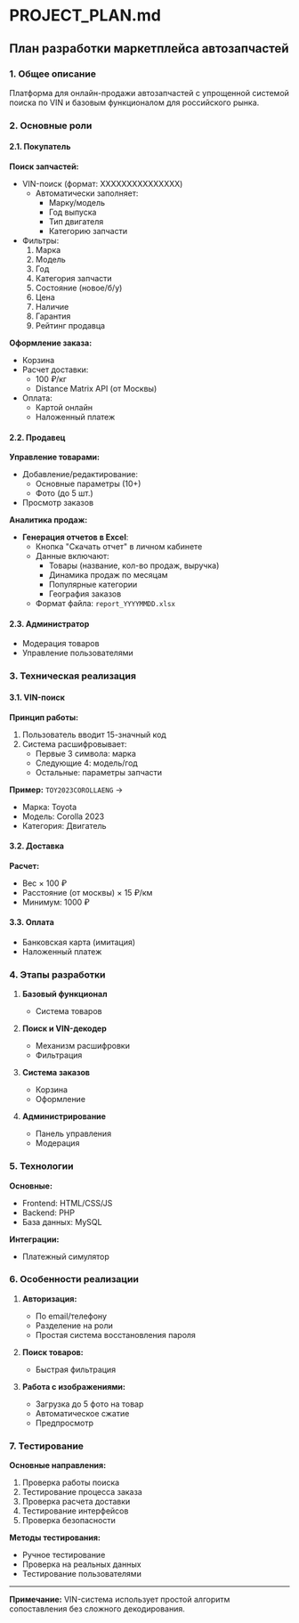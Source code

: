 # PROJECT_PLAN.md

## План разработки маркетплейса автозапчастей

### 1. Общее описание
Платформа для онлайн-продажи автозапчастей с упрощенной системой поиска по VIN и базовым функционалом для российского рынка.

### 2. Основные роли

#### 2.1. Покупатель
**Поиск запчастей:**
- VIN-поиск (формат: XXXXXXXXXXXXXXX)
  - Автоматически заполняет:
    - Марку/модель
    - Год выпуска
    - Тип двигателя
    - Категорию запчасти
- Фильтры:
  1. Марка
  2. Модель
  3. Год
  4. Категория запчасти
  5. Состояние (новое/б/у)
  6. Цена
  7. Наличие
  8. Гарантия
  9. Рейтинг продавца

**Оформление заказа:**
- Корзина
- Расчет доставки:
  - 100 ₽/кг
  - Distance Matrix API (от Москвы)
- Оплата:
  - Картой онлайн
  - Наложенный платеж

#### 2.2. Продавец
**Управление товарами:**
- Добавление/редактирование:
  - Основные параметры (10+)
  - Фото (до 5 шт.)
- Просмотр заказов

**Аналитика продаж:**
- **Генерация отчетов в Excel**:
  - Кнопка "Скачать отчет" в личном кабинете
  - Данные включают:
    - Товары (название, кол-во продаж, выручка)
    - Динамика продаж по месяцам
    - Популярные категории
    - География заказов
  - Формат файла: `report_YYYYMMDD.xlsx`

#### 2.3. Администратор
- Модерация товаров
- Управление пользователями

### 3. Техническая реализация

#### 3.1. VIN-поиск
**Принцип работы:**
1. Пользователь вводит 15-значный код
2. Система расшифровывает:
   - Первые 3 символа: марка
   - Следующие 4: модель/год
   - Остальные: параметры запчасти

**Пример:**
`TOY2023COROLLAENG` → 
- Марка: Toyota
- Модель: Corolla 2023
- Категория: Двигатель

#### 3.2. Доставка
**Расчет:**
- Вес × 100 ₽
- Расстояние (от москвы) × 15 ₽/км
- Минимум: 1000 ₽

#### 3.3. Оплата
- Банковская карта (имитация)
- Наложенный платеж

### 4. Этапы разработки

1. **Базовый функционал**
   - Система товаров

2. **Поиск и VIN-декодер**
   - Механизм расшифровки
   - Фильтрация

3. **Система заказов**
   - Корзина
   - Оформление

4. **Администрирование**
   - Панель управления
   - Модерация

### 5. Технологии

**Основные:**
- Frontend: HTML/CSS/JS
- Backend: PHP
- База данных: MySQL

**Интеграции:**
- Платежный симулятор

### 6. Особенности реализации

1. **Авторизация:**
   - По email/телефону
   - Разделение на роли
   - Простая система восстановления пароля

2. **Поиск товаров:**
   - Быстрая фильтрация

3. **Работа с изображениями:**
   - Загрузка до 5 фото на товар
   - Автоматическое сжатие
   - Предпросмотр

### 7. Тестирование

**Основные направления:**
1. Проверка работы поиска
2. Тестирование процесса заказа
3. Проверка расчета доставки
4. Тестирование интерфейсов
5. Проверка безопасности

**Методы тестирования:**
- Ручное тестирование
- Проверка на реальных данных
- Тестирование пользователями

---

**Примечание:** VIN-система использует простой алгоритм сопоставления без сложного декодирования.
